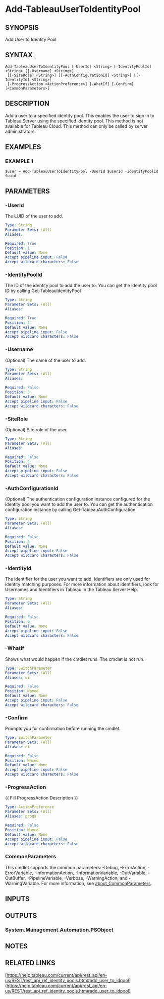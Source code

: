 # Add-TableauUserToIdentityPool

## SYNOPSIS
Add User to Identity Pool

## SYNTAX

```
Add-TableauUserToIdentityPool [-UserId] <String> [-IdentityPoolId] <String> [[-Username] <String>]
 [[-SiteRole] <String>] [[-AuthConfigurationId] <String>] [[-IdentityId] <String>]
 [-ProgressAction <ActionPreference>] [-WhatIf] [-Confirm] [<CommonParameters>]
```

## DESCRIPTION
Add a user to a specified identity pool.
This enables the user to sign in to Tableau Server using the specified identity pool.
This method is not available for Tableau Cloud.
This method can only be called by server administrators.

## EXAMPLES

### EXAMPLE 1
```
$user = Add-TableauUserToIdentityPool -UserId $userId -IdentityPoolId $uuid
```

## PARAMETERS

### -UserId
The LUID of the user to add.

```yaml
Type: String
Parameter Sets: (All)
Aliases:

Required: True
Position: 1
Default value: None
Accept pipeline input: False
Accept wildcard characters: False
```

### -IdentityPoolId
The ID of the identity pool to add the user to.
You can get the identity pool ID by calling Get-TableauIdentityPool

```yaml
Type: String
Parameter Sets: (All)
Aliases:

Required: True
Position: 2
Default value: None
Accept pipeline input: False
Accept wildcard characters: False
```

### -Username
(Optional) The name of the user to add.

```yaml
Type: String
Parameter Sets: (All)
Aliases:

Required: False
Position: 3
Default value: None
Accept pipeline input: False
Accept wildcard characters: False
```

### -SiteRole
(Optional) Site role of the user.

```yaml
Type: String
Parameter Sets: (All)
Aliases:

Required: False
Position: 4
Default value: None
Accept pipeline input: False
Accept wildcard characters: False
```

### -AuthConfigurationId
(Optional) The authentication configuration instance configured for the identity pool you want to add the user to.
You can get the authentication configuration instance by calling Get-TableauAuthConfiguration

```yaml
Type: String
Parameter Sets: (All)
Aliases:

Required: False
Position: 5
Default value: None
Accept pipeline input: False
Accept wildcard characters: False
```

### -IdentityId
The identifier for the user you want to add.
Identifiers are only used for identity matching purposes.
For more information about identifiers, look for Usernames and Identifiers in Tableau in the Tableau Server Help.

```yaml
Type: String
Parameter Sets: (All)
Aliases:

Required: False
Position: 6
Default value: None
Accept pipeline input: False
Accept wildcard characters: False
```

### -WhatIf
Shows what would happen if the cmdlet runs.
The cmdlet is not run.

```yaml
Type: SwitchParameter
Parameter Sets: (All)
Aliases: wi

Required: False
Position: Named
Default value: None
Accept pipeline input: False
Accept wildcard characters: False
```

### -Confirm
Prompts you for confirmation before running the cmdlet.

```yaml
Type: SwitchParameter
Parameter Sets: (All)
Aliases: cf

Required: False
Position: Named
Default value: None
Accept pipeline input: False
Accept wildcard characters: False
```

### -ProgressAction
{{ Fill ProgressAction Description }}

```yaml
Type: ActionPreference
Parameter Sets: (All)
Aliases: proga

Required: False
Position: Named
Default value: None
Accept pipeline input: False
Accept wildcard characters: False
```

### CommonParameters
This cmdlet supports the common parameters: -Debug, -ErrorAction, -ErrorVariable, -InformationAction, -InformationVariable, -OutVariable, -OutBuffer, -PipelineVariable, -Verbose, -WarningAction, and -WarningVariable. For more information, see [about_CommonParameters](http://go.microsoft.com/fwlink/?LinkID=113216).

## INPUTS

## OUTPUTS

### System.Management.Automation.PSObject
## NOTES

## RELATED LINKS

[https://help.tableau.com/current/api/rest_api/en-us/REST/rest_api_ref_identity_pools.htm#add_user_to_idpool](https://help.tableau.com/current/api/rest_api/en-us/REST/rest_api_ref_identity_pools.htm#add_user_to_idpool)

